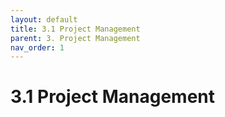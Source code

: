 ```yaml
---
layout: default
title: 3.1 Project Management
parent: 3. Project Management
nav_order: 1
---
```


# 3.1 Project Management
